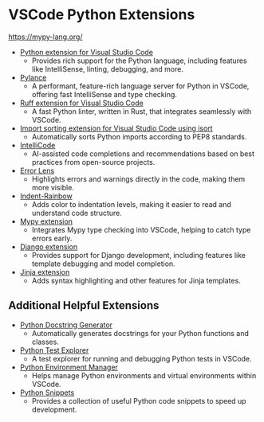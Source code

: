 # VSCode Python Extensions

https://mypy-lang.org/

- [Python extension for Visual Studio Code](https://marketplace.visualstudio.com/items?itemName=ms-python.python)
  - Provides rich support for the Python language, including features like IntelliSense, linting, debugging, and more.
- [Pylance](https://marketplace.visualstudio.com/items?itemName=ms-python.vscode-pylance)
  - A performant, feature-rich language server for Python in VSCode, offering fast IntelliSense and type checking.
- [Ruff extension for Visual Studio Code](https://marketplace.visualstudio.com/items?itemName=charliermarsh.ruff)
  - A fast Python linter, written in Rust, that integrates seamlessly with VSCode.
- [Import sorting extension for Visual Studio Code using isort](https://marketplace.visualstudio.com/items?itemName=ms-python.isort)
  - Automatically sorts Python imports according to PEP8 standards.
- [IntelliCode](https://marketplace.visualstudio.com/items?itemName=VisualStudioExptTeam.vscodeintellicode)
  - AI-assisted code completions and recommendations based on best practices from open-source projects.
- [Error Lens](https://marketplace.visualstudio.com/items?itemName=usernamehw.errorlens)
  - Highlights errors and warnings directly in the code, making them more visible.
- [Indent-Rainbow](https://marketplace.visualstudio.com/items?itemName=oderwat.indent-rainbow)
  - Adds color to indentation levels, making it easier to read and understand code structure.
- [Mypy extension](https://marketplace.visualstudio.com/items?itemName=ms-python.mypy-type-checker)
  - Integrates Mypy type checking into VSCode, helping to catch type errors early.
- [Django extension](https://marketplace.visualstudio.com/items?itemName=batisteo.vscode-django)
  - Provides support for Django development, including features like template debugging and model completion.
- [Jinja extension](https://marketplace.visualstudio.com/items?itemName=wholroyd.jinja)
  - Adds syntax highlighting and other features for Jinja templates.

## Additional Helpful Extensions

- [Python Docstring Generator](https://marketplace.visualstudio.com/items?itemName=njpwerner.autodocstring)
  - Automatically generates docstrings for your Python functions and classes.
- [Python Test Explorer](https://marketplace.visualstudio.com/items?itemName=LittleFoxTeam.vscode-python-test-adapter)
  - A test explorer for running and debugging Python tests in VSCode.
- [Python Environment Manager](https://marketplace.visualstudio.com/items?itemName=donjayamanne.python-environment-manager)
  - Helps manage Python environments and virtual environments within VSCode.
- [Python Snippets](https://marketplace.visualstudio.com/items?itemName=frhtylcn.pythonsnippets)
  - Provides a collection of useful Python code snippets to speed up development.
